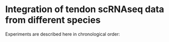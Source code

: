 # Integration of tendon scRNAseq data from different species

Experiments are described here in chronological order:


